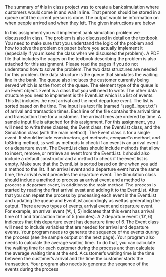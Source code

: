 The summary of this in class project was to create a bank simulation where customers would come in and wait in line. That person should be stored in a queue until the current person is done. The output would be information on when people arrived and when they left. The given instructions are below


In this assignment you will implement bank simulation problem we discussed in class. The
problem is also discussed in detail on the textbook. You need to make sure that you
understand the logic of the problem and how to solve the problem on paper before you
actually implement it (especially if you missed the class when we discussed the problem). A
PDF file that includes the pages on the textbook describing the problem is also attached for this
assignment. Please read the pages if you do not understand how to solve the problem.
The two data structures are needed for this problem. One data structure is the queue that
simulates the waiting line in the bank. The queue also includes the customer currently being
served which is at the front of the queue. The element type of the queue is an Event object.
Event is a class that you will need to write.
The other data structure you need to implement is the EventList which is a list of events. This list
includes the next arrival and the next departure event. The list is sorted based on the time.
The input is a text file (named “assg8_input.txt”) of arrival and transaction times. Each line of
the file contains the arrival time and transaction time for a customer. The arrival times are
ordered by time. A sample input file is attached for this assignment.
For this assignment, you will need to write three classes, the Event class, the EventList class,
and the Simulation class (with the main method).
The Event class is for a single event. It should include constructors, get methods, compareTo
method, and toString method, as well as methods to check if an event is an arrival event or a
departure event.
The EventList class should include methods that allow to insert, remove, or retrieve an event
from the EventList. It should also include a default constructor and a method to check if the
event list is empty. Make sure that the EventList is sorted based on time when you add a method
to the list. If an arrival event and a departure event have the same time, the arrival event precedes
the departure event.
The Simulation class should include a method to process an arrival event and a method to
process a departure event, in addition to the main method. The process is started by reading the
first arrival event and adding it to the EventList. After that you can repeat the process by
processing each event in the EventList and updating the queue and EventList accordingly as well
as generating the output.
There are two types of events, arrival event and departure event. For example, an arrival event
(‘A’, 1, 5) indicates that this event has arrival time of 1 and transaction time of 5 (minutes). A
2
departure event (‘D’, 6) indicates that this departure event has departure time of 6. The Event
class will need to include variables that are needed for arrival and departure events.
Your program needs to generate the sequence of the events during the process (see the sample
output on the next page). Your program also needs to calculate the average waiting time. To do
that, you can calculate the waiting time for each customer during the process and then calculate
the average waiting time at the end. A customer’s waiting time is the time between the
customer’s arrival and the time the customer starts the transaction. Your program also needs to
generate the sequence of the events during the process
